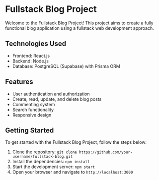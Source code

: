 # Fullstack Blog Project

Welcome to the Fullstack Blog Project! This project aims to create a fully functional blog application using a fullstack web development approach. 

## Technologies Used

- Frontend: React.js
- Backend: Node.js
- Database: PostgreSQL (Supabase) with Prisma ORM

## Features

- User authentication and authorization
- Create, read, update, and delete blog posts
- Commenting system
- Search functionality
- Responsive design

## Getting Started

To get started with the Fullstack Blog Project, follow the steps below:

1. Clone the repository: `git clone https://github.com/your-username/fullstack-blog.git`
2. Install the dependencies: `npm install`
3. Start the development server: `npm start`
4. Open your browser and navigate to `http://localhost:3000`

